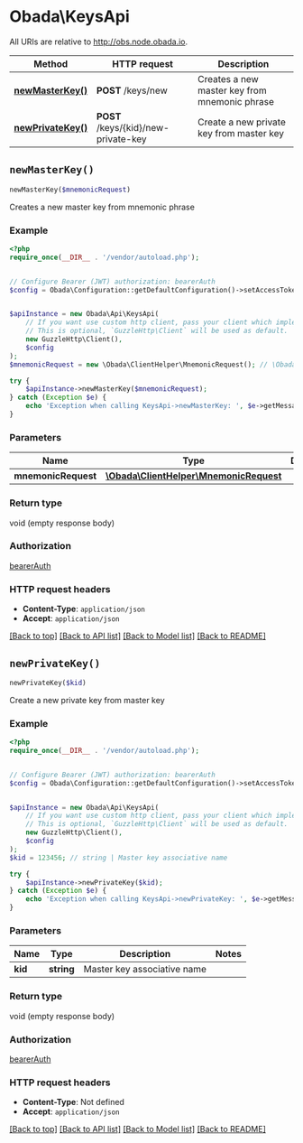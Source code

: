 # Obada\KeysApi

All URIs are relative to http://obs.node.obada.io.

Method | HTTP request | Description
------------- | ------------- | -------------
[**newMasterKey()**](KeysApi.md#newMasterKey) | **POST** /keys/new | Creates a new master key from mnemonic phrase
[**newPrivateKey()**](KeysApi.md#newPrivateKey) | **POST** /keys/{kid}/new-private-key | Create a new private key from master key


## `newMasterKey()`

```php
newMasterKey($mnemonicRequest)
```

Creates a new master key from mnemonic phrase

### Example

```php
<?php
require_once(__DIR__ . '/vendor/autoload.php');


// Configure Bearer (JWT) authorization: bearerAuth
$config = Obada\Configuration::getDefaultConfiguration()->setAccessToken('YOUR_ACCESS_TOKEN');


$apiInstance = new Obada\Api\KeysApi(
    // If you want use custom http client, pass your client which implements `GuzzleHttp\ClientInterface`.
    // This is optional, `GuzzleHttp\Client` will be used as default.
    new GuzzleHttp\Client(),
    $config
);
$mnemonicRequest = new \Obada\ClientHelper\MnemonicRequest(); // \Obada\ClientHelper\MnemonicRequest

try {
    $apiInstance->newMasterKey($mnemonicRequest);
} catch (Exception $e) {
    echo 'Exception when calling KeysApi->newMasterKey: ', $e->getMessage(), PHP_EOL;
}
```

### Parameters

Name | Type | Description  | Notes
------------- | ------------- | ------------- | -------------
 **mnemonicRequest** | [**\Obada\ClientHelper\MnemonicRequest**](../Model/MnemonicRequest.md)|  | [optional]

### Return type

void (empty response body)

### Authorization

[bearerAuth](../../README.md#bearerAuth)

### HTTP request headers

- **Content-Type**: `application/json`
- **Accept**: `application/json`

[[Back to top]](#) [[Back to API list]](../../README.md#endpoints)
[[Back to Model list]](../../README.md#models)
[[Back to README]](../../README.md)

## `newPrivateKey()`

```php
newPrivateKey($kid)
```

Create a new private key from master key

### Example

```php
<?php
require_once(__DIR__ . '/vendor/autoload.php');


// Configure Bearer (JWT) authorization: bearerAuth
$config = Obada\Configuration::getDefaultConfiguration()->setAccessToken('YOUR_ACCESS_TOKEN');


$apiInstance = new Obada\Api\KeysApi(
    // If you want use custom http client, pass your client which implements `GuzzleHttp\ClientInterface`.
    // This is optional, `GuzzleHttp\Client` will be used as default.
    new GuzzleHttp\Client(),
    $config
);
$kid = 123456; // string | Master key associative name

try {
    $apiInstance->newPrivateKey($kid);
} catch (Exception $e) {
    echo 'Exception when calling KeysApi->newPrivateKey: ', $e->getMessage(), PHP_EOL;
}
```

### Parameters

Name | Type | Description  | Notes
------------- | ------------- | ------------- | -------------
 **kid** | **string**| Master key associative name |

### Return type

void (empty response body)

### Authorization

[bearerAuth](../../README.md#bearerAuth)

### HTTP request headers

- **Content-Type**: Not defined
- **Accept**: `application/json`

[[Back to top]](#) [[Back to API list]](../../README.md#endpoints)
[[Back to Model list]](../../README.md#models)
[[Back to README]](../../README.md)
